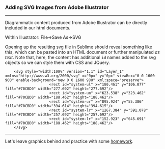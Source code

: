 ### Adding SVG Images from Adobe Illustrator

---

Diagrammatic content produced from Adobe Illustrator can be directly included in our html documents. 

Within Illustrator: File->Save As->SVG

Opening up the resulting svg file in Sublime should reveal something like this, which can be pasted into an HTML document or further manipulated *as text*. Note that, here, the content has additional `id` names added to the svg objects so we can style them with CSS and JQuery.

```
	<svg style="width:100%" version="1.1" id="Layer_1" xmlns="http://www.w3.org/2000/svg" x="0px" y="0px" viewBox="0 0 1600 900" enable-background="new 0 0 1600 900" xml:space="preserve">
					<rect id="system-ul" x="180.461" y="106.077" fill="#70CBD0" width="277.692" height="277.692"/>
					<rect id="system-um" x="623.538" y="323.462" fill="#70CBD0" width="188.462" height="188.462"/>
					<rect id="system-ur" x="895.924" y="55.386" fill="#70CBD0" width="394.614" height="394.615"/>
					<rect id="system-lr" x="1267.384" y="591.078" fill="#70CBD0" width="257.692" height="257.692"/>
					<rect id="system-lr" x="152.923" y="645.691" fill="#70CBD0" width="188.462" height="188.462"/>
	</svg>
```

-----

Let's leave graphics behind and practice with some [homework](homework.md).
